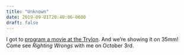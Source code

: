 ```yaml
---
title: "Unknown"
date: 2019-09-01T20:40:06-0600
draft: false
---
```


I got to [program a movie at the Trylon](https://www.trylon.org/film/righting-wrongs-aka-above-the-law/). And we’re showing it on 35mm! Come see _Righting Wrongs_ with me on October 3rd.
